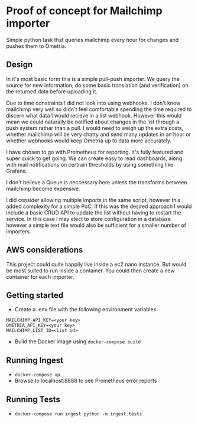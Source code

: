 # Proof of concept for Mailchimp importer

Simple python task that queries mailchimp every hour for changes and pushes them to Ometria.


## Design

In it's most basic form this is a simple pull-push importer. We query the source for new information, do some basic translation (and verification) on the returned data before uploading it.


Due to time constraints I did not look into using webhooks. I don't know mailchimp very well so didn't feel comfortable spending the time required to discern what data I would recieve in a list webhook. However this would mean we could naturally be notified about changes in the list through a push system rather than a pull. I would need to weigh up the extra costs, whether mailchimp will be very chatty and send many updates in an hour or whether webhooks would keep Ometria up to data more accurately.


I have chosen to go with Prometheus for reporting. It's fully featured and super quick to get going. We can create easy to read dashboards, along with mail notifications on certrain thresholds by using something like Grafana.


I don't believe a Queue is neccessary here unless the transforms between mailchimp become expensive.

I did consider allowing multiple imports in the same script, however this added complexity for a simple PoC. If this was the desired approach I would include a basic CRUD API to update the list without having to restart the service. In this case I may elect to store configuration in a database however a simple text file would also be sufficient for a smaller number of importers.


## AWS considerations

This project could quite happily live inside a ec2 nano instance. But would be most suited to run inside a container. You could then create a new container for each importer.


## Getting started

* Create a .env file with the following environment variables

```
MAILCHIMP_API_KEY=<your key>
OMETRIA_API_KEY=<your key>
MAILCHIMP_LIST_ID=<list id>
```

* Build the Docker image using `docker-compose build`


## Running Ingest

* `docker-compose up`
* Browse to localhost:8888 to see Prometheus error reports


## Running Tests

* `docker-compose run ingest python -m ingest.tests`

